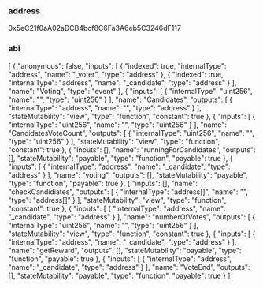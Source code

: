 ### address
0x5eC21f0aA02aDCB4bcf8C6Fa3A6eb5C3246dF117

### abi
[
    {
      "anonymous": false,
      "inputs": [
        {
          "indexed": true,
          "internalType": "address",
          "name": "_voter",
          "type": "address"
        },
        {
          "indexed": true,
          "internalType": "address",
          "name": "_candidate",
          "type": "address"
        }
      ],
      "name": "Voting",
      "type": "event"
    },
    {
      "inputs": [
        {
          "internalType": "uint256",
          "name": "",
          "type": "uint256"
        }
      ],
      "name": "Candidates",
      "outputs": [
        {
          "internalType": "address",
          "name": "",
          "type": "address"
        }
      ],
      "stateMutability": "view",
      "type": "function",
      "constant": true
    },
    {
      "inputs": [
        {
          "internalType": "uint256",
          "name": "",
          "type": "uint256"
        }
      ],
      "name": "CandidatesVoteCount",
      "outputs": [
        {
          "internalType": "uint256",
          "name": "",
          "type": "uint256"
        }
      ],
      "stateMutability": "view",
      "type": "function",
      "constant": true
    },
    {
      "inputs": [],
      "name": "runningForCandidates",
      "outputs": [],
      "stateMutability": "payable",
      "type": "function",
      "payable": true
    },
    {
      "inputs": [
        {
          "internalType": "address",
          "name": "_candidate",
          "type": "address"
        }
      ],
      "name": "voting",
      "outputs": [],
      "stateMutability": "payable",
      "type": "function",
      "payable": true
    },
    {
      "inputs": [],
      "name": "checkCandidiates",
      "outputs": [
        {
          "internalType": "address[]",
          "name": "",
          "type": "address[]"
        }
      ],
      "stateMutability": "view",
      "type": "function",
      "constant": true
    },
    {
      "inputs": [
        {
          "internalType": "address",
          "name": "_candidate",
          "type": "address"
        }
      ],
      "name": "numberOfVotes",
      "outputs": [
        {
          "internalType": "uint256",
          "name": "",
          "type": "uint256"
        }
      ],
      "stateMutability": "view",
      "type": "function",
      "constant": true
    },
    {
      "inputs": [
        {
          "internalType": "address",
          "name": "_candidate",
          "type": "address"
        }
      ],
      "name": "getReward",
      "outputs": [],
      "stateMutability": "payable",
      "type": "function",
      "payable": true
    },
    {
      "inputs": [
        {
          "internalType": "address",
          "name": "_candidate",
          "type": "address"
        }
      ],
      "name": "VoteEnd",
      "outputs": [],
      "stateMutability": "payable",
      "type": "function",
      "payable": true
    }
  ]
